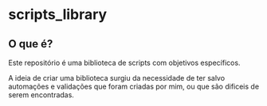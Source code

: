 # scripts_library

## O que é?

Este repositório é uma biblioteca de scripts com objetivos específicos.

A ideia de criar uma biblioteca surgiu da necessidade de ter salvo automações e validações que foram criadas por mim, ou que são dificeis de serem encontradas.
